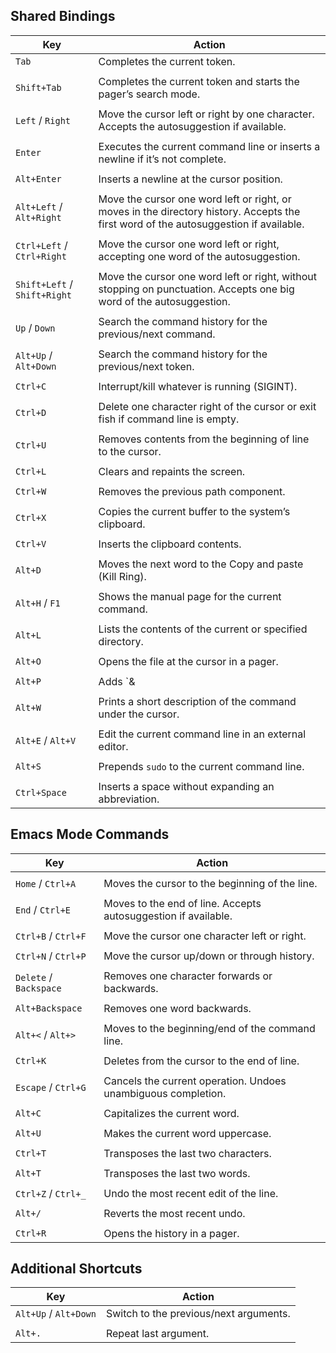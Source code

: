 
## Shared Bindings

| Key               | Action                                                       |
|-------------------|--------------------------------------------------------------|
| `Tab`             | Completes the current token.                                 |
|                   |                                                              |
| `Shift+Tab`       | Completes the current token and starts the pager’s search mode. |
|                   |                                                              |
| `Left` / `Right`  | Move the cursor left or right by one character. Accepts the autosuggestion if available. |
|                   |                                                              |
| `Enter`           | Executes the current command line or inserts a newline if it’s not complete. |
|                   |                                                              |
| `Alt+Enter`       | Inserts a newline at the cursor position.                    |
|                   |                                                              |
| `Alt+Left` / `Alt+Right` | Move the cursor one word left or right, or moves in the directory history. Accepts the first word of the autosuggestion if available. |
|                   |                                                              |
| `Ctrl+Left` / `Ctrl+Right` | Move the cursor one word left or right, accepting one word of the autosuggestion. |
|                   |                                                              |
| `Shift+Left` / `Shift+Right` | Move the cursor one word left or right, without stopping on punctuation. Accepts one big word of the autosuggestion. |
|                   |                                                              |
| `Up` / `Down`     | Search the command history for the previous/next command.     |
|                   |                                                              |
| `Alt+Up` / `Alt+Down` | Search the command history for the previous/next token.    |
|                   |                                                              |
| `Ctrl+C`       | Interrupt/kill whatever is running (SIGINT).                 |
|                   |                                                              |
| `Ctrl+D`       | Delete one character right of the cursor or exit fish if command line is empty. |
|                   |                                                              |
| `Ctrl+U`       | Removes contents from the beginning of line to the cursor.    |
|                   |                                                              |
| `Ctrl+L`       | Clears and repaints the screen.                              |
|                   |                                                              |
| `Ctrl+W`       | Removes the previous path component.                          |
|                   |                                                              |
| `Ctrl+X`       | Copies the current buffer to the system’s clipboard.          |
|                   |                                                              |
| `Ctrl+V`       | Inserts the clipboard contents.                              |
|                   |                                                              |
| `Alt+D`           | Moves the next word to the Copy and paste (Kill Ring).        |
|                   |                                                              |
| `Alt+H` / `F1`    | Shows the manual page for the current command.                |
|                   |                                                              |
| `Alt+L`           | Lists the contents of the current or specified directory.     |
|                   |                                                              |
| `Alt+O`           | Opens the file at the cursor in a pager.                      |
|                   |                                                              |
| `Alt+P`           | Adds `&| less;` to the end of the job under the cursor.        |
|                   |                                                              |
| `Alt+W`           | Prints a short description of the command under the cursor.   |
|                   |                                                              |
| `Alt+E` / `Alt+V` | Edit the current command line in an external editor.          |
|                   |                                                              |
| `Alt+S`           | Prepends `sudo` to the current command line.                  |
|                   |                                                              |
| `Ctrl+Space`   | Inserts a space without expanding an abbreviation.            |

## Emacs Mode Commands

| Key               | Action                                                       |
|-------------------|--------------------------------------------------------------|
|                   |                                                              |
| `Home` / `Ctrl+A` | Moves the cursor to the beginning of the line.            |
|                   |                                                              |
| `End` / `Ctrl+E` | Moves to the end of line. Accepts autosuggestion if available. |
|                   |                                                              |
| `Ctrl+B` / `Ctrl+F` | Move the cursor one character left or right.            |
|                   |                                                              |
| `Ctrl+N` / `Ctrl+P` | Move the cursor up/down or through history.             |
|                   |                                                              |
| `Delete` / `Backspace` | Removes one character forwards or backwards.              |
|                   |                                                              |
| `Alt+Backspace`   | Removes one word backwards.                                  |
|                   |                                                              |
| `Alt+<` / `Alt+>` | Moves to the beginning/end of the command line.              |
|                   |                                                              |
| `Ctrl+K`       | Deletes from the cursor to the end of line.                  |
|                   |                                                              |
| `Escape` / `Ctrl+G` | Cancels the current operation. Undoes unambiguous completion. |
|                   |                                                              |
| `Alt+C`           | Capitalizes the current word.                                |
|                   |                                                              |
| `Alt+U`           | Makes the current word uppercase.                            |
|                   |                                                              |
| `Ctrl+T`       | Transposes the last two characters.                          |
|                   |                                                              |
| `Alt+T`           | Transposes the last two words.                               |
|                   |                                                              |
| `Ctrl+Z` / `Ctrl+_` | Undo the most recent edit of the line.                |
|                   |                                                              |
| `Alt+/`           | Reverts the most recent undo.                                |
|                   |                                                              |
| `Ctrl+R`       | Opens the history in a pager.                                |

## Additional Shortcuts

| Key           | Action                                        |
|---------------|-----------------------------------------------|
| `Alt+Up` / `Alt+Down` | Switch to the previous/next arguments. |
|               |                                           |
| `Alt+.`       | Repeat last argument.                         |
